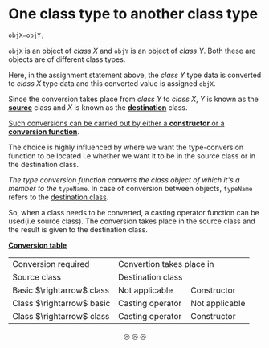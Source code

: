 # One class type to another class type

```c
objX=objY;
```
`objX` is an object of _class X_ and `objY` is an object of _class Y_. Both these are objects are of different class types.

Here, in the assignment statement above, the _class Y_ type data is converted to _class X_ type data and this converted value is
assigned `objX`.

Since the conversion takes place from _class Y_ to _class X_, _Y_ is known as the **<ins>source</ins>** class and _X_ is known
as the **<ins>destination</ins>** class.

<ins>Such conversions can be carried out by either a **constructor** or a **conversion function**</ins>.

The choice is highly influenced by where we want the type-conversion function to be located i.e whether we want it to be
in the source class or in the destination class.

_The type conversion function converts the class object of which it's a member to the_ `typeName`.
In case of conversion between objects, `typeName` refers to the <ins>destination class</ins>.

So, when a class needs to be converted, a casting operator function can be used(i.e source class). The conversion takes place in
the source class and the result is given to the destination class.

<ins>**Conversion table**</ins>

<table>

<tr>                 <!-- First row -->
<td>Conversion required</td>
<td colspan="2">Convertion takes place in</td>
</tr>

<tr>                 <!-- Second row -->
<!--<td></td>-->
<td>Source class</td>
<td>Destination class</td>
</tr>

<tr>                  <!-- Third row -->
<td>Basic $\rightarrow$ class</td>
<td>Not applicable</td>
<td>Constructor</td>
</tr>

<tr>
<td>Class $\rightarrow$ basic</td>
<td>Casting operator</td>
<td>Not applicable</td>
</tr>

<tr>
<td>Class $\rightarrow$ class</td>
<td>Casting operator</td>
<td>Constructor</td>
</tr>

</table>

<p align="center">
&#9678; &#9678; &#9678;
</p>
